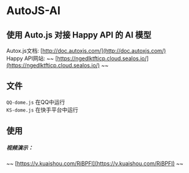 # AutoJS-AI
## 使用 Auto.js 对接 Happy API 的 AI 模型

Autox.js文档: [http://doc.autoxjs.com/](http://doc.autoxjs.com/)
<br/>
Happy API网站: ~~ [https://ngedlktfticp.cloud.sealos.io/](https://ngedlktfticp.cloud.sealos.io/) ~~

## 文件

`QQ-dome.js`  在QQ中运行
<br/>
`KS-dome.js`  在快手平台中运行

## 使用

##### 视频演示：
~~ [https://v.kuaishou.com/RiBPFI](https://v.kuaishou.com/RiBPFI) ~~
